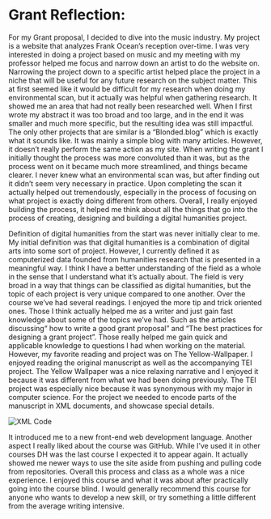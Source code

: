 # Grant Reflection:

  For my Grant proposal, I decided to dive into the music industry. My project is a website that analyzes Frank Ocean’s reception over-time. I was very interested in doing a project based on music and my meeting with my professor helped me focus and narrow down an artist to do the website on. Narrowing the project down to a specific artist helped place the project in a niche that will be useful for any future research on the subject matter. This at first seemed like it would be difficult for my research when doing my environmental scan, but it actually was helpful when gathering research. It showed me an area that had not really been researched well. When I first wrote my abstract it was too broad and too large, and in the end it was smaller and much more specific, but the resulting idea was still impactful. The only other projects that are similar is a “Blonded.blog” which is exactly what it sounds like. It was mainly a simple blog with many articles. However, it doesn’t really perform the same action as my site. When writing the grant I initially thought the process was more convoluted than it was, but as the process went on it became much more streamlined, and things became clearer. I never knew what an environmental scan was, but after finding out it didn’t seem very necessary in practice. Upon completing the scan it actually helped out tremendously, especially in the process of focusing on what project is exactly doing different from others. Overall, I really enjoyed building the process, it helped me think about all the things that go into the process of creating, designing and building a digital humanities project. 
	
 Definition of digital humanities from the start was never initially clear to me. My initial definition was that digital humanities is a combination of digital arts into some sort of project. However, I currently defined it as computerized data founded from humanities research that is presented in a meaningful way. I think I have a better understanding of the field as a whole in the sense that I understand what it’s actually about. The field is very broad in a way that things can be classified as digital humanities, but the topic of each project is very unique compared to one another. Over the course we’ve had several readings. I enjoyed the more tip and trick oriented ones. Those I think actually helped me as a writer and just gain fast knowledge about some of the topics we’ve had. Such as the articles discussing“ how to write a good grant proposal” and “The best practices for designing a grant project”. Those really helped me gain quick and applicable knowledge to questions I had when working on the material. However, my favorite reading and project was on The Yellow-Wallpaper. I enjoyed reading the original manuscript as well as the accompanying TEI project. The Yellow Wallpaper was a nice relaxing narrative and I enjoyed it because it was different from what we had been doing previously. The TEI project was especially nice because it was synonymous with my major in computer science. For the project we needed to encode parts of the manuscript in XML documents, and showcase special details. 
 
 ![XML Code](https://KristianCrosby.github.io/KristianCrosby350/images/theyellowwallpaper.jpg)
  
  It introduced me to a new front-end web development language. Another aspect I really liked about the course was GitHub. While I’ve used it in other courses DH was the last course I expected it to appear again. It actually showed me newer ways to use the site aside from pushing and pulling code from repositories.
Overall this process and class as a whole was a nice experience. I enjoyed this course and what it was about after practically going into the course blind. I would generally recommend this course for anyone who wants to develop a new skill, or try something a little different from the average writing intensive. 
